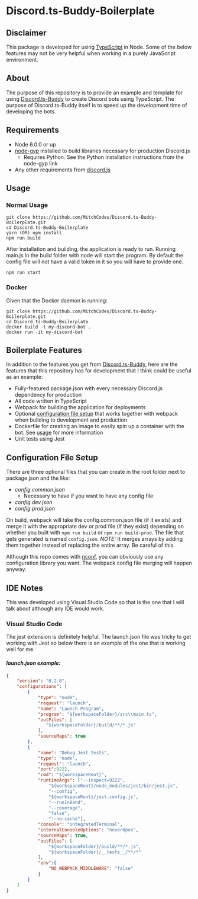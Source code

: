# Discord.ts-Buddy-Boilerplate

## Disclaimer

This package is developed for using [TypeScript](http://www.typescriptlang.org/) in Node. Some of the below features may not be very helpful when working in a purely JavaScript environment.

## About

The purpose of this repository is to provide an example and template for using [Discord.ts-Buddy](https://github.com/MitchCodes/Discord.ts-Buddy) to create Discord bots using TypeScript. The purpose of Discord.ts-Buddy itself is to speed up the development time of developing the bots.

## Requirements

* Node 6.0.0 or up
* [node-gyp](https://github.com/nodejs/node-gyp) installed to build libraries necessary for production Discord.js
    * Requires Python. See the Python installation instructions from the node-gyp link
* Any other requirements from [discord.js](https://discord.js.org/#/docs/main/stable/general/welcome)

## Usage

### Normal Usage

```
git clone https://github.com/MitchCodes/Discord.ts-Buddy-Boilerplate.git
cd Discord.ts-Buddy-Boilerplate
yarn (OR) npm install
npm run build
```

After installation and building, the application is ready to run. Running main.js in the build folder with node will start the program. By default the config file will not have a valid token in it so you will have to provide one.

```
npm run start
```

### Docker

Given that the Docker daemon is running:

```
git clone https://github.com/MitchCodes/Discord.ts-Buddy-Boilerplate.git
cd Discord.ts-Buddy-Boilerplate
docker build -t my-discord-bot .
docker run -it my-discord-bot
```

## Boilerplate Features

In addition to the features you get from [Discord.ts-Buddy](https://github.com/MitchCodes/Discord.ts-Buddy), here are the features that this repository has for development that I think could be useful as an example:

* Fully-featured package.json with every necessary Discord.js dependency for production
* All code written in TypeScript
* Webpack for building the application for deployments
* Optional [configuration file setup](#configuration-file-setup) that works together with webpack when building to development and production
* Dockerfile for creating an image to easily spin up a container with the bot. See [usage](#usage) for more information
* Unit tests using Jest

## Configuration File Setup

There are three optional files that you can create in the root folder next to package.json and the like:
* _config.common.json_
    * Necessary to have if you want to have any config file
* _config.dev.json_
* _config.prod.json_

On build, webpack will take the config.common.json file (if it exists) and merge it with the appropriate dev or prod file (if they exist) depending on whether you built with `npm run build` or `npm run build-prod`. The file that gets generated is named `config.json`. _NOTE:_ It merges arrays by adding them together instead of replacing the entire array. Be careful of this.

Although this repo comes with [nconf](https://github.com/indexzero/nconf), you can obviously use any configuration library you want. The webpack config file merging will happen anyway.

## IDE Notes

This was developed using Visual Studio Code so that is the one that I will talk about although any IDE would work.

### Visual Studio Code

The jest extension is definitely helpful. The launch.json file was tricky to get working with Jest so below there is an example of the one that is working well for me.

#### _launch.json example:_

```json
{
    "version": "0.2.0",
    "configurations": [
        {
            "type": "node",
            "request": "launch",
            "name": "Launch Program",
            "program": "${workspaceFolder}/src\\main.ts",
            "outFiles": [
               "${workspaceFolder}/build/**/*.js"
            ],
            "sourceMaps": true
        },
        {
            "name": "Debug Jest Tests",
            "type": "node",
            "request": "launch",
            "port":9222,
            "cwd": "${workspaceRoot}",
            "runtimeArgs": ["--inspect=9222",
                "${workspaceRoot}/node_modules/jest/bin/jest.js",
                "--config",
                "${workspaceRoot}/jest.config.js",
                "--runInBand",
                "--coverage",
                "false",
                "--no-cache"],
            "console": "integratedTerminal",
            "internalConsoleOptions": "neverOpen",
            "sourceMaps": true,
            "outFiles": [
                "${workspaceFolder}/build/**/*.js",
                "${workspaceFolder}/__tests__/**/*"
            ],
            "env":{
                "NO_WEBPACK_MIDDLEWARE": "false"
            }
        }
    ]
}
```